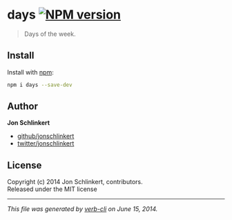 # days [![NPM version](https://badge.fury.io/js/days.png)](http://badge.fury.io/js/days)

> Days of the week.

## Install
Install with [npm](npmjs.org):

```bash
npm i days --save-dev
```

## Author

**Jon Schlinkert**
 
+ [github/jonschlinkert](https://github.com/jonschlinkert)
+ [twitter/jonschlinkert](http://twitter.com/jonschlinkert) 

## License
Copyright (c) 2014 Jon Schlinkert, contributors.  
Released under the MIT license

***

_This file was generated by [verb-cli](https://github.com/assemble/verb-cli) on June 15, 2014._